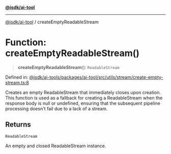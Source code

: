 [**@isdk/ai-tool**](../README.md)

***

[@isdk/ai-tool](../globals.md) / createEmptyReadableStream

# Function: createEmptyReadableStream()

> **createEmptyReadableStream**(): `ReadableStream`

Defined in: [@isdk/ai-tools/packages/ai-tool/src/utils/stream/create-empty-stream.ts:8](https://github.com/isdk/ai-tool.js/blob/4ebf370aaec9c78535cb40ffc19656d7bddcb145/src/utils/stream/create-empty-stream.ts#L8)

Creates an empty ReadableStream that immediately closes upon creation.
This function is used as a fallback for creating a ReadableStream when the response body is null or undefined,
ensuring that the subsequent pipeline processing doesn't fail due to a lack of a stream.

## Returns

`ReadableStream`

An empty and closed ReadableStream instance.
